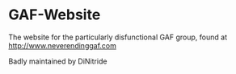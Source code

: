 # GAF-Website
The website for the particularly disfunctional GAF group, found at http://www.neverendinggaf.com

Badly maintained by DiNitride
